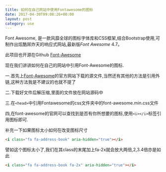 ```yaml
---
title: 如何在自己网站中使用Fontawesome的图标
date: 2017-04-30T09:08:26+00:00
layout: post
category: use
---
```

Font Awesome, 是一款风靡全球的图标字体库和CSS框架,结合Bootstrap使用,可制作出炫酷屌炸天的响应式网站,最新版<em>Font Awesome</em> 4.7。

此项目也开源在Github <a href="https://github.com/FortAwesome/Font-Awesome">Font-Awesome</a>

现在我们讲讲如何在自己的网站中引用Font-Awesome的图标.

一.首先上<a href="http://fontawesome.io/">Font-Awesome</a>的官方网站下载的源文件,当然还有其他的方法是引用外链,这种方法我是不建议的也就不提了

二.下载好文件后解压缩,里面的文件放在网站源码中

三.在`<head>`中引用Fontawesome的css文件夹中的font-awesome.min.css文件

四,在font-awesome的官网可以查找到是否有你所想要的图标,使用`<i></i>`标签引用图标即可.



补充一下如果图标太小如何在改变图标尺寸
```html
<i class="fa fa-address-book" aria-hidden="true"></i>
```
譬如这个图标太小了,我们在其class的末尾加上fa-2x就会放大两倍,2,3.4倍亦是如此
```html
<i class="fa fa-address-book fa-2x" aria-hidden="true"></i>
```

